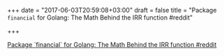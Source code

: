 +++
date = "2017-06-03T20:59:08+03:00"
draft = false
title = "Package `financial` for Golang: The Math Behind the IRR function  #reddit"

+++

<p><a href="https://t.co/McaEmBrZ9w">Package `financial` for Golang: The Math Behind the IRR function  #reddit</a></p>